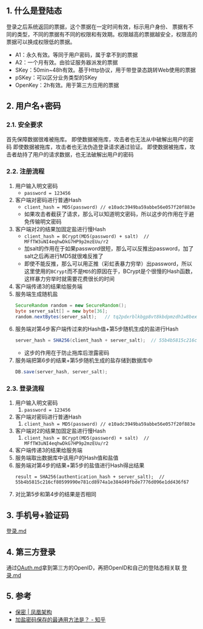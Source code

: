 

## 1. 什么是登陆态
登录之后系统返回的票据，这个票据在一定时间有效，标示用户身份、
票据有不同的类型，不同的票据有不同的权限和有效期。权限越高的票据越安全，权限高的票据可以换成权限低的票据。
- A1：永久有效。等同于用户密码，属于拿不到的票据
- A2：一个月有效。由验证服务器派发的票据
- SKey：50min~48h有效。基于Http协议，用于带登录态跳转Web使用的票据
- pSKey：可以区分业务类型的SKey
- OpenKey：2h有效。用于第三方应用的票据
## 2. 用户名+密码
### 2.1. 安全要求
首先保障数据很难被拖库。
即使数据被拖库，攻击者也无法从中破解出用户的密码
即使数据被拖库，攻击者也无法伪造登录请求通过验证。
即使数据被拖库，攻击者劫持了用户的请求数据，也无法破解出用户的密码
### 2.2. 注册流程
1. 用户输入明文密码
    - `password = 123456`
2. 客户端对密码进行普通Hash
    - `client_hash = MD5(password) // e10adc3949ba59abbe56e057f20f883e`
    - 如果攻击者截获了请求，那么可以知道明文密码，所以这步的作用在于避免传输明文密码
3. 客户端对2的结果加固定盐进行慢Hash
    - `client_hash = BCrypt(MD5(password) + salt)  // MFfTW3uNI4eqhwDkG7HP9p2mzEUu/r2`
    - 加salt的作用在于如果password很短，那么可以反推出password，加了salt之后再进行MD5就很难反推了
    - 即使不能反推，那么可以用正推（彩虹表暴力穷举）出password，所以这里使用的`BCrypt`而不是`MD5`的原因在于，BCrypt是个很慢的Hash函数，这样暴力穷举时就需要花费很长的时间
4. 客户端传递3的结果给服务端
5. 服务端生成随机盐
    ```java
    SecureRandom random = new SecureRandom();
    byte server_salt[] = new byte[36];
    random.nextBytes(server_salt);   // tq2pdxrblkbgp8vt8kbdpmzdh1w8bex
    ```
6. 服务端对第4步客户端传过来的Hash值+第5步随机生成的盐进行Hash
    ```java
    server_hash = SHA256(client_hash + server_salt);  // 55b4b5815c216cf80599990e781cd8974a1e384d49fbde7776d096e1dd436f67
    ```
    - 这步的作用在于防止拖库后泄露密码
7. 服务端把第6步的结果+第5步随机生成的盐存储到数据库中
    ```java
    DB.save(server_hash, server_salt);
    ```
### 2.3. 登录流程
1. 用户输入明文密码
    1. `password = 123456`
2. 客户端对密码进行普通Hash
    1. `client_hash = MD5(password) // e10adc3949ba59abbe56e057f20f883e
`
3. 客户端对2的结果加固定盐进行慢Hash
    1. `client_hash = BCrypt(MD5(password) + salt)  // MFfTW3uNI4eqhwDkG7HP9p2mzEUu/r2`
4. 客户端传递3的结果给服务端
5. 服务端取出数据库中该用户的Hash值和盐值
6. 服务端对第4步的结果+第5步的盐值进行Hash得出结果
    ```
    result = SHA256(authentication_hash + server_salt);  // 55b4b5815c216cf80599990e781cd8974a1e384d49fbde7776d096e1dd436f67
    ```
6. 对比第5步和第4步的结果是否相同
## 3. 手机号+验证码
[登录.md](../../公司/腾讯直播/登录.md)
## 4. 第三方登录
通过[OAuth.md](../../Software_Engineering/Architecture/架构模式/微服务/OAuth.md)拿到第三方的OpenID，再把OpenID和自己的登陆态相关联
[登录.md](../../公司/腾讯直播/登录.md)
## 5. 参考
- [保密 \| 凤凰架构](http://icyfenix.cn/architect-perspective/general-architecture/system-security/confidentiality.html)
- [加盐密码保存的最通用方法是？ \- 知乎](https://www.zhihu.com/question/20299384)